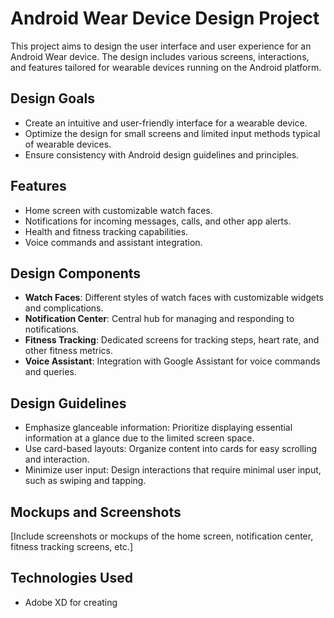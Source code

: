 # Android Wear Device Design Project

This project aims to design the user interface and user experience for an Android Wear device. The design includes various screens, interactions, and features tailored for wearable devices running on the Android platform.

## Design Goals

- Create an intuitive and user-friendly interface for a wearable device.
- Optimize the design for small screens and limited input methods typical of wearable devices.
- Ensure consistency with Android design guidelines and principles.

## Features

- Home screen with customizable watch faces.
- Notifications for incoming messages, calls, and other app alerts.
- Health and fitness tracking capabilities.
- Voice commands and assistant integration.

## Design Components

- **Watch Faces**: Different styles of watch faces with customizable widgets and complications.
- **Notification Center**: Central hub for managing and responding to notifications.
- **Fitness Tracking**: Dedicated screens for tracking steps, heart rate, and other fitness metrics.
- **Voice Assistant**: Integration with Google Assistant for voice commands and queries.

## Design Guidelines

- Emphasize glanceable information: Prioritize displaying essential information at a glance due to the limited screen space.
- Use card-based layouts: Organize content into cards for easy scrolling and interaction.
- Minimize user input: Design interactions that require minimal user input, such as swiping and tapping.

## Mockups and Screenshots

[Include screenshots or mockups of the home screen, notification center, fitness tracking screens, etc.]

## Technologies Used

- Adobe XD for creating
